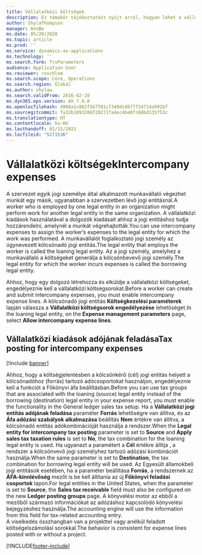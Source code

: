 ```yaml
---
title: Vállalatközi költségek
description: Ez témakör tájékoztatást nyújt arról, hogyan lehet a vállalatközi kiadások használatával a dolgozók kiadásait ahhoz a jogi entitáshoz hozzárendelni, amelynél a munkát végrehajtották.
author: ShylaThompson
manager: AnnBe
ms.date: 05/20/2020
ms.topic: article
ms.prod: ''
ms.service: dynamics-ax-applications
ms.technology: ''
ms.search.form: TrvParameters
audience: Application User
ms.reviewer: roschlom
ms.search.scope: Core, Operations
ms.search.region: Global
ms.author: shylaw
ms.search.validFrom: 2016-02-28
ms.dyn365.ops.version: AX 7.0.0
ms.openlocfilehash: d908a1c062f5b7f01cf340dcd6f7f24714a992bf
ms.sourcegitcommit: fa32b1893286f20271fa4ec4be8fc68bd135f53c
ms.translationtype: HT
ms.contentlocale: hu-HU
ms.lasthandoff: 02/15/2021
ms.locfileid: "5271536"
---
```

# <a name="intercompany-expenses"></a><span data-ttu-id="676b5-103">Vállalatközi költségek</span><span class="sxs-lookup"><span data-stu-id="676b5-103">Intercompany expenses</span></span>

<span data-ttu-id="676b5-104">A szervezet egyik jogi személye által alkalmazott munkavállaló végezhet munkát egy másik, ugyanabban a szervezetben lévő jogi entitásnál.</span><span class="sxs-lookup"><span data-stu-id="676b5-104">A worker who is employed by one legal entity in an organization might perform work for another legal entity in the same organization.</span></span> <span data-ttu-id="676b5-105">A vállalatközi kiadások használatával a dolgozók kiadásait ahhoz a jogi entitáshoz tudja hozzárendelni, amelynél a munkát végrehajtották.</span><span class="sxs-lookup"><span data-stu-id="676b5-105">You can use intercompany expenses to assign the worker’s expenses to the legal entity for which the  work was performed.</span></span> <span data-ttu-id="676b5-106">A munkavállalót foglalkoztató jogi személy az úgynevezett kölcsönadó jogi entitás.</span><span class="sxs-lookup"><span data-stu-id="676b5-106">The legal entity that employs the worker is called the loaning legal entity.</span></span> <span data-ttu-id="676b5-107">Az a jogi személy, amelyhez a munkavállaló a költségeket generálja a kölcsönbevevő jogi személy.</span><span class="sxs-lookup"><span data-stu-id="676b5-107">The legal entity for which the worker incurs expenses is called the borrowing legal entity.</span></span> 

<span data-ttu-id="676b5-108">Ahhoz, hogy egy dolgozó létrehozza és elküldje a vállalatközi költségeket, engedélyeznie kell a vállalatközi költségsorokat.</span><span class="sxs-lookup"><span data-stu-id="676b5-108">Before a worker can create and submit intercompany expenses, you must enable intercompany expense lines.</span></span> <span data-ttu-id="676b5-109">A kölcsönadó jogi entitás **Költségkezelési paraméterek** lapján válassza a **Vállalatközi költségsorok engedélyezése** lehetőséget.</span><span class="sxs-lookup"><span data-stu-id="676b5-109">In the loaning legal entity, on the **Expense management parameters** page, select **Allow intercompany expense lines**.</span></span> 

## <a name="tax-posting-for-intercompany-expenses"></a><span data-ttu-id="676b5-110">Vállalatközi kiadások adójának feladása</span><span class="sxs-lookup"><span data-stu-id="676b5-110">Tax posting for intercompany expenses</span></span>

[!include [banner](../includes/banner.md)]

<span data-ttu-id="676b5-111">Ahhoz, hogy a költségjelentésben a kölcsönkérő (cél) jogi entitás helyett a kölcsönadóhoz (forrás) tartozó adócsoportokat használjon, engedélyeznie kell a funkciót a Főkönyvi áfa beállításban.</span><span class="sxs-lookup"><span data-stu-id="676b5-111">Before you can use tax groups that are associated with the loaning (source) legal entity instead of the borrowing (destination) legal entity in your expense report, you must enable the functionality in the General ledger sales tax setup.</span></span> <span data-ttu-id="676b5-112">Ha a **Vállalatközi jogi entitás adójának feladása** paraméter **Forrás** lehetőségre van állítva, és az **Áfa adózási szabályok alkalmazása** beállítás **Nem** értékre van állítva, a kölcsönadó entitás adókombinációját használja a rendszer.</span><span class="sxs-lookup"><span data-stu-id="676b5-112">When the **Legal entity for intercompany tax posting** parameter is set to **Source** and **Apply sales tax taxation rules** is set to **No**, the tax combination for the loaning legal entity is used.</span></span> <span data-ttu-id="676b5-113">Ha ugyanazt a paramétert a **Cél** értékre állítja , a rendszer a kölcsönvevő jogi személyhez tartozó adózási kombinációt használja.</span><span class="sxs-lookup"><span data-stu-id="676b5-113">When the same parameter is set to **Destination**, the tax combination for borrowing legal entity will be used.</span></span> <span data-ttu-id="676b5-114">Az Egyesült államokbeli jogi entitások esetében, ha a paraméter beállítása **Forrás**, a rendszernek az **ÁFA-kinnlévőség** mezőt is be kell állítania az új **Főkönyvi feladási csoportok** lapon.</span><span class="sxs-lookup"><span data-stu-id="676b5-114">For legal entities in the United States, when the parameter is set to **Source**, the **Sales tax receivable** field must also be configured on the new **Ledger posting groups** page.</span></span> <span data-ttu-id="676b5-115">A könyvelési motor az ebből a mezőből származó információkat az adózáshoz kapcsolódó könyvelési bejegyzéshez használja.</span><span class="sxs-lookup"><span data-stu-id="676b5-115">The accounting engine will use the information from this field for tax-related accounting entry.</span></span>   
<span data-ttu-id="676b5-116">A viselkedés összhangban van a projekttel vagy anélkül feladott költségelszámolási sorokkal.</span><span class="sxs-lookup"><span data-stu-id="676b5-116">The behavior is consistent for expense lines posted with or without a project.</span></span>  


[!INCLUDE[footer-include](../includes/footer-banner.md)]